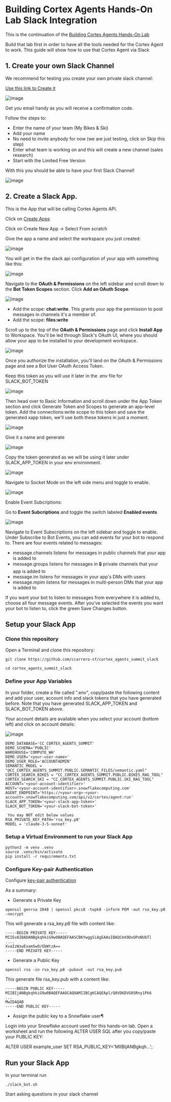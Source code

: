 # Building Cortex Agents Hands-On Lab Slack Integration

This is the continuation of the [Building Cortex Agents Hands-On Lab](https://github.com/ccarrero-sf/cortex_agents_summit/tree/main)

Build that lab first in order to have all the tools needed for the Cortex Agent to work. This guide will show how to use that Cortex Agent via Slack

## 1. Create your own Slack Channel

We recommend for testing you create your own private slack channel:

[Use this link to Create it](https://slack.com/get-started#create)

![image](img/11_slack_create.png)

Get you email handy as you will receive a confirmation code.

Follow the steps to:

- Enter the name of your team (My Bikes & Ski)
- Add your name
- No need to invite anybody for now (we are just testing, click on Skip this step)
- Enter what team is working on and this will create a new channel (sales research)
- Start with the Limited Free Version

With this you should be able to have your first Slack Channel!

![image](img/12_slack_channel.png)

## 2. Create a Slack App.

This is the App that will be calling Cortex Agents API.

Click on [Create Apps](https://api.slack.com/apps?new_app=1)

Click on Create New App -> Select From scratch

Give the app a name and select the workspace you just created:

![image](img/13_create_app.png)

You will get in the the slack api configuration of your app with something like this:

![image](img/14_slack_api.png)

Navigate to the **OAuth & Permissions** on the left sidebar and scroll down to the **Bot Token Scopes** section. Click **Add an OAuth Scope**.

![image](img/15_bot_token.png)

- Add the scope: **chat:write**. This grants your app the permission to post messages in channels it's a member of.
- Add the scope: **files:write**

Scroll up to the top of the **OAuth & Permissions** page and click **Install App** to Workspace. You'll be led through Slack's OAuth UI, where you should allow your app to be installed to your development workspace.

![image](img/16_oauth_tokens.png)

Once you authorize the installation, you'll land on the OAuth & Permissions page and see a Bot User OAuth Access Token.

Keep this token as you will use it later in the .env file for SLACK_BOT_TOKEN

![image](img/17_authorized.png)

Then head over to Basic Information and scroll down under the App Token section and click Generate Token and Scopes to generate an app-level token. Add the connections:write scope to this token and save the generated xapp token, we'll use both these tokens in just a moment.

![image](img/18_generate_token.png)

Give it a name and generate

![image](img/19_app_token.png)

Copy the token generated as we will be using it later under SLACK_APP_TOKEN in your env environment.

![image](img/20_copy_token.png)

Navigate to Socket Mode on the left side menu and toggle to enable.

![image](img/21_socket_mode.png)

Enable Event Subcriptions:

Go to **Event Subcriptions** and toggle the switch labeled **Enabled events**

![image](img/21_enable_events.png)

Navigate to Event Subscriptions on the left sidebar and toggle to enable. Under Subscribe to Bot Events, you can add events for your bot to respond to. There are four events related to messages:

- message.channels listens for messages in public channels that your app is added to
- message.groups listens for messages in 🔒 private channels that your app is added to
- message.im listens for messages in your app's DMs with users
- message.mpim listens for messages in multi-person DMs that your app is added to

If you want your bot to listen to messages from everywhere it is added to, choose all four message events. After you’ve selected the events you want your bot to listen to, click the green Save Changes button.


## Setup your Slack App
### Clone this repository

Open a Terminal and clone this repository:

```code
git clone https://github.com/ccarrero-sf/cortex_agents_summit_slack

cd cortex_agents_summit_slack

```
### Define your App Variables

In your folder, create a file called ".env", copy/paste the following content and add your user, account info and slack tokens that you have generated before. Note that you have generated SLACK_APP_TOKEN and SLACK_BOT_TOKEN above.

Your account details are available when you select your account (bottom left) and click on account details:

![image](img/22_account_details.png)


```code
DEMO_DATABASE='CC_CORTEX_AGENTS_SUMMIT'
DEMO_SCHEMA='PUBLIC'
WAREHOUSE='COMPUTE_WH'
DEMO_USER='<your-user-name>'
DEMO_USER_ROLE='ACCOUNTADMIN'
SEMANTIC_MODEL = "@CC_CORTEX_AGENTS_SUMMIT.PUBLIC.SEMANTIC_FILES/semantic.yaml"
CORTEX_SEARCH_BIKES = "CC_CORTEX_AGENTS_SUMMIT.PUBLIC.BIKES_RAG_TOOL"
CORTEX_SEARCH_SKI = "CC_CORTEX_AGENTS_SUMMIT.PUBLIC.SKI_RAG_TOOL"
ACCOUNT='<your-account-identifier>'
HOST='<your-account-identifier>.snowflakecomputing.com'
AGENT_ENDPOINT='https://<your-org>-<your-account>.snowflakecomputing.com/api/v2/cortex/agent:run'
SLACK_APP_TOKEN='<your-slack-app-token>'
SLACK_BOT_TOKEN='<your-slack-bot-token>'
      
 You may NOT edit below values  
RSA_PRIVATE_KEY_PATH='rsa_key.p8'
MODEL = 'claude-3-5-sonnet'
```

### Setup a Virtual Environment to run your Slack App

```code
python3 -m venv .venv  
source .venv/bin/activate  
pip install -r requirements.txt
```
### Configure Key-pair Authentication 

Configure [key-pair authentication](https://docs.snowflake.com/user-guide/key-pair-auth?_fsi=ntnJOu8E&_fsi=ntnJOu8E&_fsi=ntnJOu8E#configuring-key-pair-authentication)

As a summary:

- Generate a Private Key

```code
openssl genrsa 2048 | openssl pkcs8 -topk8 -inform PEM -out rsa_key.p8 -nocrypt
```

This will generate a rsa_key.p8 file with content like:

```code
-----BEGIN PRIVATE KEY-----
MIIEvAIBADANBgkqhkiG9w0BAQEFAASCBKYwggSiAgEAAoIBAQCmX9DxUPoNUbTl
....
XvaIzWzwExamSwO/GbWtzA==
-----END PRIVATE KEY-----
```

- Generate a Public Key

```code
openssl rsa -in rsa_key.p8 -pubout -out rsa_key.pub
```

This generate file rsa_key.pub with a content like:

```code
-----BEGIN PUBLIC KEY-----
MIIBIjANBgkqhkiG9w0BAQEFAAOCAQ8AMIIBCgKCAQEApl/Q8VD6DVG05Rny1Pk6
...
MwIDAQAB
-----END PUBLIC KEY-----
```

- Assign the public key to a Snowflake user¶

Login into your Snowflake account used for this hands-on lab. Open a worksheet and run the following ALTER USER SQL after you copy/paste your PUBLIC KEY:

ALTER USER example_user SET RSA_PUBLIC_KEY='MIIBIjANBgkqh...';



## Run your Slack App

In your terminal run 

```code
./slack_bot.sh
```

Start asking questions in your slack channel



